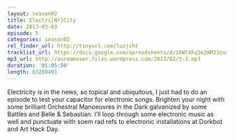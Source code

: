 ```yaml
---
layout: season02
title: Electri[NY]City
date: 2013-03-03
episode: 5
categories: season02
rel_finder_url: http://tinyurl.com/luzjsht
tracklist_url: https://docs.google.com/spreadsheets/d/16Wt4Fq3e2mMJ3cuv7RzLBnIbtC8Dz3_Jaru6sql-Gxs/edit?ts=5787e9db#gid=15
mp3_url: http://auremmoser.files.wordpress.com/2013/02/3-3.mp3
duration: '01:05:50'
length: 63209491
---
```


Electricity is in the news, so topical and ubiquitous, I just had to do an episode to test your capacitor for electronic songs. Brighten your night with some brilliant Orchestral Manoeuvres in the Dark galvanized by some Battles and Belle & Sebastian. I’ll loop through some electronic music as well and punctuate with soem rad refs to electronic installations at Dorkbot and Art Hack Day.
